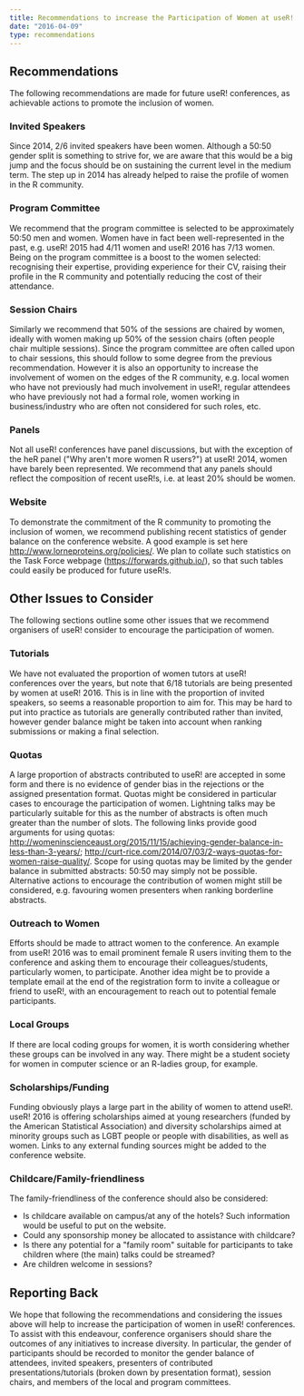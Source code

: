 ```yaml
---
title: Recommendations to increase the Participation of Women at useR! Conferences
date: "2016-04-09"
type: recommendations
---
```


## Recommendations

The following recommendations are made for future useR! conferences, as achievable actions to promote the inclusion of women.

### Invited Speakers

Since 2014, 2/6 invited speakers have been women. Although a 50:50 gender split is something to strive for, we are aware that this would be a big jump and the focus should be on sustaining the current level in the medium term. The step up in 2014 has already helped to raise the profile of women in the R community.

### Program Committee

We recommend that the program committee is selected to be approximately 50:50 men and women. Women have in fact been well-represented in the past, e.g. useR! 2015 had 4/11 women and useR! 2016 has 7/13 women. Being on the program committee is a boost to the women selected: recognising their expertise, providing experience for their CV, raising their profile in the R community and potentially reducing the cost of their attendance.

### Session Chairs

Similarly we recommend that 50% of the sessions are chaired by women, ideally with women making up 50% of the session chairs (often people chair multiple sessions). Since the program committee are often called upon to chair sessions, this should follow to some degree from the previous recommendation. However it is also an opportunity to increase the involvement of women on the edges of the R community, e.g. local women who have not previously had much involvement in useR!, regular attendees who have previously not had a formal role, women working in business/industry who are often not considered for such roles, etc.

### Panels

Not all useR! conferences have panel discussions, but with the exception of the heR panel ("Why aren't more women R users?") at useR! 2014, women have barely been represented. We recommend that any panels should reflect the composition of recent useR!s, i.e. at least 20% should be women.

### Website

To demonstrate the commitment of the R community to promoting the inclusion of women, we recommend publishing recent statistics of gender balance on the conference website. A good example is set here
http://www.lorneproteins.org/policies/.
We plan to collate such statistics on the Task Force webpage (https://forwards.github.io/), so that such tables could easily be produced for future useR!s. 

## Other Issues to Consider

The following sections outline some other issues that we recommend organisers of useR! consider to encourage the participation of women.

### Tutorials

We have not evaluated the proportion of women tutors at useR! conferences over the years, but note that 6/18 tutorials are being presented by women at useR! 2016. This is in line with the proportion of invited speakers, so seems a reasonable proportion to aim for. This may be hard to put into practice as tutorials are generally contributed rather than invited, however gender balance might be taken into account when ranking submissions or making a final selection.

### Quotas

A large proportion of abstracts contributed to useR! are accepted in some form and there is no evidence of gender bias in the rejections or the assigned presentation format. Quotas might be considered in particular cases to encourage the participation of women. Lightning talks may be particularly suitable for this as the number of abstracts is often much greater than the number of slots. The following links provide good arguments for using quotas:  http://womeninscienceaust.org/2015/11/15/achieving-gender-balance-in-less-than-3-years/; http://curt-rice.com/2014/07/03/2-ways-quotas-for-women-raise-quality/. Scope for using quotas may be limited by the gender balance in submitted abstracts: 50:50 may simply not be possible. Alternative actions to encourage the contribution of women might still be considered, e.g. favouring women presenters when ranking borderline abstracts.

### Outreach to Women

Efforts should be made to attract women to the conference. An example from useR! 2016 was to email prominent female R users inviting them to the conference and asking them to encourage their colleagues/students, particularly women, to participate. Another idea might be to provide a template email at the end of the registration form to invite a colleague or friend to useR!, with an encouragement to reach out to potential female participants. 

### Local Groups

If there are local coding groups for women, it is worth considering whether these groups can be involved in any way. There might be a student society for women in computer science or an R-ladies group, for example.

### Scholarships/Funding

Funding obviously plays a large part in the ability of women to attend useR!. useR! 2016 is offering scholarships aimed at young researchers (funded by the American Statistical Association) and diversity scholarships aimed at minority groups such as LGBT people or people with disabilities, as well as women. Links to any external funding sources might be added to the conference website.

### Childcare/Family-friendliness

The family-friendliness of the conference should also be considered:

 * Is childcare available on campus/at any of the hotels? Such information would be useful to put on the website. 
 * Could any sponsorship money be allocated to assistance with childcare?
 * Is there any potential for a "family room" suitable for participants to take children where (the main) talks could be streamed?
 * Are children welcome in sessions?
 
## Reporting Back
 
We hope that following the recommendations and considering the issues above will help to increase the participation of women in useR! conferences. To assist with this endeavour, conference organisers should share the outcomes of any initiatives to increase diversity. In particular, the gender of participants should be recorded to monitor the gender balance of attendees, invited speakers, presenters of contributed presentations/tutorials (broken down by presentation format), session chairs, and members of the local and program committees.
